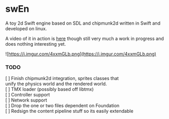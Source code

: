 # swEn

A toy 2d Swift engine based on SDL and chipmunk2d
written in Swift and developed on linux.

A video of it in action is [here](https://www.youtube.com/watch?v=aCllcwLsUBs&feature=youtu.be)
though still very much a work in progress and does nothing interesting yet.

![https://i.imgur.com/4xxmGLb.png](https://i.imgur.com/4xxmGLb.png)

### TODO
[ ] Finish chipmunk2d integration, sprites classes that   
unify the physics world and the rendered world.   
[ ] TMX loader (possibly based off libtmx)   
[ ] Controller support   
[ ] Network support   
[ ] Drop the one or two files dependent on Foundation   
[ ] Redsign the content pipeline stuff so its easily extendable   

